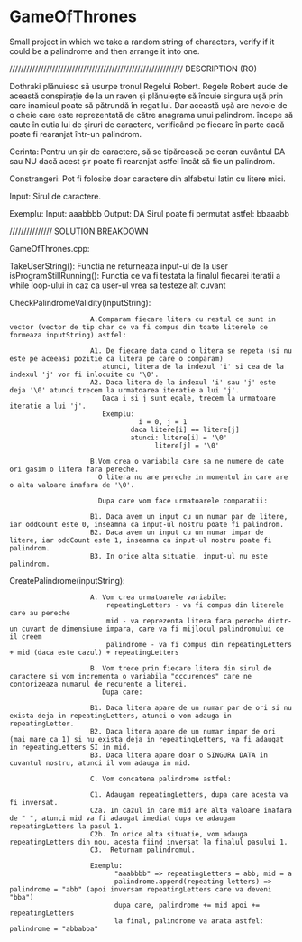 # GameOfThrones
Small project in which we take a random string of characters, verify if it could be a palindrome and then arrange it into one.


///////////////////////////////////////////////////////////// DESCRIPTION (RO)
									       
Dothraki plănuiesc să usurpe tronul Regelui Robert. 
Regele Robert aude de această conspirație de la un raven și plănuiește să încuie singura ușă prin care inamicul poate să 
pătrundă în regat lui.
Dar această ușă are nevoie de o cheie care este reprezentată de către anagrama unui palindrom. 
începe să caute în cutia lui de șiruri de caractere, verificând pe fiecare în parte dacă poate fi rearanjat într-un palindrom.

Cerinta:
  Pentru un șir de caractere, să se tipărească pe ecran cuvântul DA sau NU dacă acest șir poate fi rearanjat astfel 
încât să fie un palindrom.

Constrangeri:
  Pot fi folosite doar caractere din alfabetul latin cu litere mici.
 
  Input:
   Sirul de caractere.

Exemplu:
  Input:
      aaabbbb
  Output:
      DA
      Sirul poate fi permutat astfel: bbaaabb


/////////////// SOLUTION BREAKDOWN

GameOfThrones.cpp:

TakeUserString():                       Functia ne returneaza input-ul de la user
isProgramStillRunning():                Functia ce va fi testata la finalul fiecarei iteratii a while loop-ului in caz ca user-ul vrea sa testeze alt cuvant

CheckPalindromeValidity(inputString):

                        A.Comparam fiecare litera cu restul ce sunt in vector (vector de tip char ce va fi compus din toate literele ce formeaza inputString) astfel:

                        A1. De fiecare data cand o litera se repeta (si nu este pe aceeasi pozitie ca litera pe care o comparam)
                           atunci, litera de la indexul 'i' si cea de la indexul 'j' vor fi inlocuite cu '\0'.
                        A2. Daca litera de la indexul 'i' sau 'j' este deja '\0' atunci trecem la urmatoarea iteratie a lui 'j'. 
                           Daca i si j sunt egale, trecem la urmatoare iteratie a lui 'j'.
                           Exemplu: 
	                            	i = 0, j = 1
	                              daca litere[i] == litere[j]
	                              atunci: litere[i] = '\0'
                                        litere[j] = '\0'
                                        
                        B.Vom crea o variabila care sa ne numere de cate ori gasim o litera fara pereche.
                          O litera nu are pereche in momentul in care are o alta valoare inafara de '\0'.
                          
                          Dupa care vom face urmatoarele comparatii:
                          
                        B1. Daca avem un input cu un numar par de litere, iar oddCount este 0, inseamna ca input-ul nostru poate fi palindrom.
                        B2. Daca avem un input cu un numar impar de litere, iar oddCount este 1, inseamna ca input-ul nostru poate fi palindrom.
                        B3. In orice alta situatie, input-ul nu este palindrom.
                        
CreatePalindrome(inputString):

                        A. Vom crea urmatoarele variabile:
                            repeatingLetters - va fi compus din literele care au pereche
                            mid - va reprezenta litera fara pereche dintr-un cuvant de dimensiune impara, care va fi mijlocul palindromului ce il creem
                            palindrome - va fi compus din repeatingLetters + mid (daca este cazul) + repeatingLetters
                            
                        B. Vom trece prin fiecare litera din sirul de caractere si vom incrementa o variabila "occurences" care ne contorizeaza numarul de recurente a literei.
                           Dupa care:
                        
                        B1. Daca litera apare de un numar par de ori si nu exista deja in repeatingLetters, atunci o vom adauga in repeatingLetter.
                        B2. Daca litera apare de un numar impar de ori (mai mare ca 1) si nu exista deja in repeatingLetters, va fi adaugat in repeatingLetters SI in mid.
                        B3. Daca litera apare doar o SINGURA DATA in cuvantul nostru, atunci il vom adauga in mid.
                        
                        C. Vom concatena palindrome astfel:
                        
                        C1. Adaugam repeatingLetters, dupa care acesta va fi inversat.
                        C2a. In cazul in care mid are alta valoare inafara de " ", atunci mid va fi adaugat imediat dupa ce adaugam repeatingLetters la pasul 1.
                        C2b. In orice alta situatie, vom adauga repeatingLetters din nou, acesta fiind inversat la finalul pasului 1.
                        C3.  Returnam palindromul.
                        
                        Exemplu:
                              "aaabbbb" => repeatingLetters = abb; mid = a
                              palindrome.append(repeating letters) => palindrome = "abb" (apoi inversam repeatingLetters care va deveni "bba")
                              dupa care, palindrome += mid apoi += repeatingLetters
                              la final, palindrome va arata astfel: palindrome = "abbabba"

